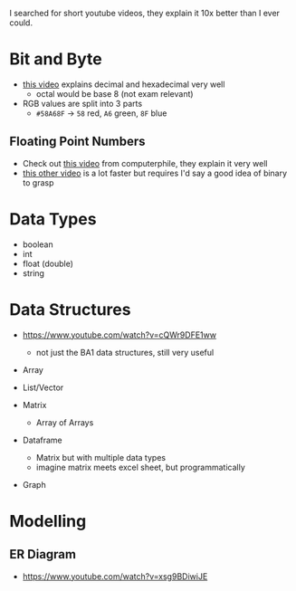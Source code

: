 I searched for short youtube videos, they explain it 10x better than I ever could.
# Bit and Byte
- [this video](https://www.youtube.com/watch?v=ZL-LhaaMTTE) explains decimal and hexadecimal very well
	- octal would be base 8 (not exam relevant)
- RGB values are split into 3 parts 
	- `#58A68F` -> `58` red, `A6` green, `8F` blue
## Floating Point Numbers
- Check out [this video](https://www.youtube.com/watch?v=PZRI1IfStY0) from computerphile, they explain it very well
- [this other video](https://www.youtube.com/watch?v=ljRojiI3E3E) is a lot faster but requires I'd say a good idea of binary to grasp

# Data Types
- boolean
- int
- float (double)
- string

# Data Structures
- https://www.youtube.com/watch?v=cQWr9DFE1ww
	- not just the BA1 data structures, still very useful

- Array
- List/Vector
- Matrix
	- Array of Arrays
- Dataframe
	- Matrix but with multiple data types
	- imagine matrix meets excel sheet, but programmatically
- Graph

# Modelling
## ER Diagram
- https://www.youtube.com/watch?v=xsg9BDiwiJE

